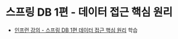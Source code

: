 # 스프링 DB 1편 - 데이터 접근 핵심 원리
- [인프런 강의 - 스프링 DB 1편 데이터 접근 핵심 원리](https://www.inflearn.com/course/스프링-db-1) 학습
